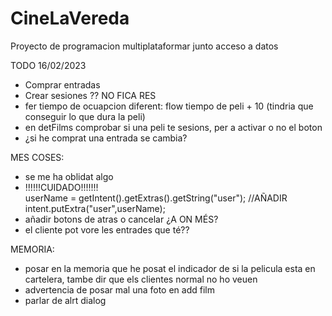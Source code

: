 # CineLaVereda
Proyecto de programacion multiplataformar junto acceso a datos

TODO 16/02/2023
  - Comprar entradas
  - Crear sesiones ?? NO FICA RES
  - fer tiempo de ocuapcion diferent: flow tiempo de peli + 10 (tindria que conseguir lo que dura la peli)
  - en detFilms comprobar si una peli te sesions, per a activar o no el boton
  - ¿si he comprat una entrada se cambia?
  
MES COSES:  
  - se me ha oblidat algo
  - !!!!!!CUIDADO!!!!!!!  
        userName = getIntent().getExtras().getString("user");
        //AÑADIR
        intent.putExtra("user",userName);
  - añadir botons de atras o cancelar ¿A ON MÉS?
  - el cliente pot vore les entrades que té??



MEMORIA:
  - posar en la memoria que he posat el indicador de si la pelicula esta en cartelera, tambe dir que els clientes normal no ho veuen
  - advertencia de posar mal una foto en add film
  - parlar de alrt dialog


